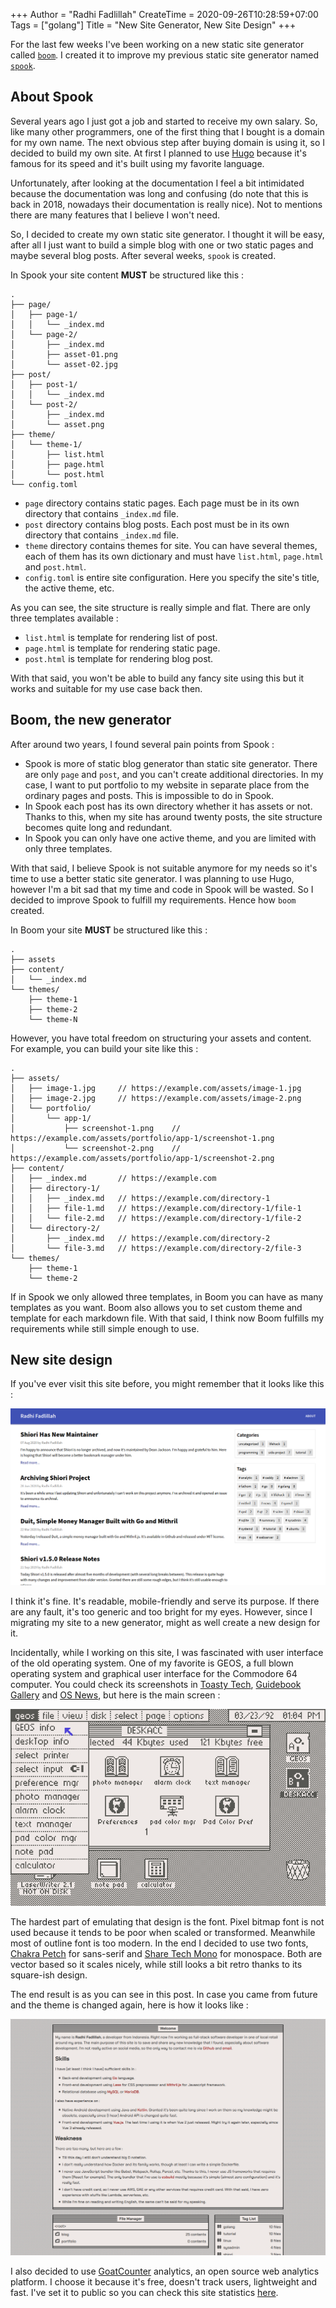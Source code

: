 +++
Author = "Radhi Fadlillah"
CreateTime = 2020-09-26T10:28:59+07:00
Tags = ["golang"]
Title = "New Site Generator, New Site Design"
+++

For the last few weeks I've been working on a new static site generator called [`boom`][1]. I created it to improve my previous static site generator named [`spook`][2].

## About Spook

Several years ago I just got a job and started to receive my own salary. So, like many other programmers, one of the first thing that I bought is a domain for my own name. The next obvious step after buying domain is using it, so I decided to build my own site. At first I planned to use [Hugo][3] because it's famous for its speed and it's built using my favorite language.

Unfortunately, after looking at the documentation I feel a bit intimidated because the documentation was long and confusing (do note that this is back in 2018, nowadays their documentation is really nice). Not to mentions there are many features that I believe I won't need.

So, I decided to create my own static site generator. I thought it will be easy, after all I just want to build a simple blog with one or two static pages and maybe several blog posts. After several weeks, `spook` is created.

In Spook your site content **MUST** be structured like this :

```
.
├── page/
│   ├── page-1/
│   │   └── _index.md
│   └── page-2/
│       ├── _index.md
│       ├── asset-01.png
│       └── asset-02.jpg
├── post/
│   ├── post-1/
│   │   └── _index.md
│   └── post-2/
│       ├── _index.md
│       └── asset.png
├── theme/
│   └── theme-1/
│       ├── list.html
│       ├── page.html
│       └── post.html
└── config.toml
```

- `page` directory contains static pages. Each page must be in its own directory that contains `_index.md` file.
- `post` directory contains blog posts. Each post must be in its own directory that contains `_index.md` file.
- `theme` directory contains themes for site. You can have several themes, each of them has its own dictionary and must have `list.html`, `page.html` and `post.html`.
- `config.toml` is entire site configuration. Here you specify the site's title, the active theme, etc.

As you can see, the site structure is really simple and flat. There are only three templates available :

- `list.html` is template for rendering list of post.
- `page.html` is template for rendering static page.
- `post.html` is template for rendering blog post.

With that said, you won't be able to build any fancy site using this but it works and suitable for my use case back then.

## Boom, the new generator

After around two years, I found several pain points from Spook :

- Spook is more of static blog generator than static site generator. There are only `page` and `post`, and you can't create additional directories. In my case, I want to put portfolio to my website in separate place from the ordinary pages and posts. This is impossible to do in Spook.
- In Spook each post has its own directory whether it has assets or not. Thanks to this, when my site has around twenty posts, the site structure becomes quite long and redundant.
- In Spook you can only have one active theme, and you are limited with only three templates.

With that said, I believe Spook is not suitable anymore for my needs so it's time to use a better static site generator. I was planning to use Hugo, however I'm a bit sad that my time and code in Spook will be wasted. So I decided to improve Spook to fulfill my requirements. Hence how `boom` created.

In Boom your site **MUST** be structured like this :

```
.
├── assets
├── content/
│   └── _index.md
└── themes/
    ├── theme-1
    ├── theme-2
    └── theme-N
```

However, you have total freedom on structuring your assets and content. For example, you can build your site like this :

```
.
├── assets/
│   ├── image-1.jpg		// https://example.com/assets/image-1.jpg
│   ├── image-2.jpg		// https://example.com/assets/image-2.png
│   └── portfolio/
│       └── app-1/
│           ├── screenshot-1.png	// https://example.com/assets/portfolio/app-1/screenshot-1.png
│           └── screenshot-2.png	// https://example.com/assets/portfolio/app-1/screenshot-2.png
├── content/
│   ├── _index.md		// https://example.com
│   ├── directory-1/
│   │   ├── _index.md	// https://example.com/directory-1
│   │   ├── file-1.md	// https://example.com/directory-1/file-1
│   │   └── file-2.md	// https://example.com/directory-1/file-2
│   └── directory-2/
│       ├── _index.md	// https://example.com/directory-2
│       └── file-3.md	// https://example.com/directory-2/file-3
└── themes/
    ├── theme-1
    └── theme-2
```

If in Spook we only allowed three templates, in Boom you can have as many templates as you want. Boom also allows you to set custom theme and template for each markdown file. With that said, I think now Boom fulfills my requirements while still simple enough to use.

## New site design

If you've ever visit this site before, you might remember that it looks like this :

![Screenshot of the old website][asset-1]

I think it's fine. It's readable, mobile-friendly and serve its purpose. If there are any fault, it's too generic and too bright for my eyes. However, since I migrating my site to a new generator, might as well create a new design for it.

Incidentally, while I working on this site, I was fascinated with user interface of the old operating system. One of my favorite is GEOS, a full blown operating system and graphical user interface for the Commodore 64 computer. You could check its screenshots in [Toasty Tech][4], [Guidebook Gallery][5] and [OS News][6], but here is the main screen :

![GEOS screenshot][asset-2]

The hardest part of emulating that design is the font. Pixel bitmap font is not used because it  tends to be poor when scaled or transformed. Meanwhile most of outline font is too modern. In the end I decided to use two fonts, [Chakra Petch][7] for sans-serif and [Share Tech Mono][8] for monospace. Both are vector based so it scales nicely, while still looks a bit retro thanks to its square-ish design.

The end result is as you can see in this post. In case you came from future and the theme is changed again, here is how it looks like :

![Screenshot of the new website][asset-3]

I also decided to use [GoatCounter][9] analytics, an open source web analytics platform. I choose it because it's free, doesn't track users, lightweight and fast. I've set it to public so you can check this site statistics [here][10].

[1]: https://github.com/RadhiFadlillah/boom
[2]: https://github.com/RadhiFadlillah/spook
[3]: https://gohugo.io/
[4]: http://toastytech.com/guis/c64g.html
[5]: https://guidebookgallery.org/screenshots/geosc64
[6]: https://www.osnews.com/story/15223/geos-the-graphical-environment-operating-system/
[7]: https://fonts.google.com/specimen/Chakra+Petch
[8]: https://fonts.google.com/specimen/Share+Tech+Mono
[9]: https://www.goatcounter.com/
[10]: https://radhifadlillah.goatcounter.com/settings
[asset-1]: /assets/2020-09-26-new-design/old-website.png
[asset-2]: /assets/2020-09-26-new-design/geosc64.png
[asset-3]: /assets/2020-09-26-new-design/new-website.png
